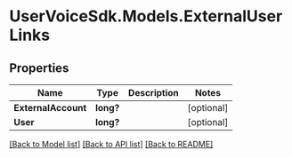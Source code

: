 # UserVoiceSdk.Models.ExternalUserLinks
## Properties

Name | Type | Description | Notes
------------ | ------------- | ------------- | -------------
**ExternalAccount** | **long?** |  | [optional] 
**User** | **long?** |  | [optional] 

[[Back to Model list]](../README.md#documentation-for-models) [[Back to API list]](../README.md#documentation-for-api-endpoints) [[Back to README]](../README.md)

